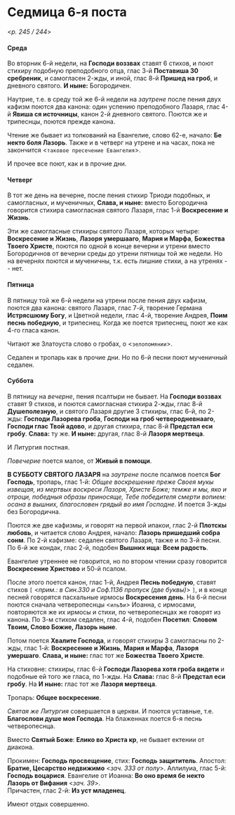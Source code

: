 
# Седмица 6-я поста

<*p. 245 / 244*>

#### Среда

Во вторник 6-й недели, на **Господи воззвах** ставят 6 стихов, и поют стихиру подобную преподобного отца, 
глас 3-й **Поставиша 30 сребреник**, и самогласен 2-жды, и иной, глас 8-й **Пришед на гроб**, и 
дневного святого. **И ныне:** Богородичен. 

Наутрие, т.е. в среду той же 6-й недели на *заутрене* после пения двух кафизм поются два канона: 
один успению преподобного Лазаря, глас 4-й **Явиша ся источницы**, канон 2-й дневного святого. 
Поются же и трипеснцы, поются прежде канона. 

Чтение же бывает из толкований на Евангелие, слово 62-е, начало: **Бе некто боля Лазорь**. Также и 
в четверг на утрене и на часах, пока не закончится <`таковое пресечение Евангелия`>. 

И прочее все поют, как и в прочие дни.  

#### Четверг

В тот же день на вечерне, после пения стихир Триоди подобных, и самогласных, и мученичных, 
**Слава, и ныне:** вместо Богородична говорится стихира самогласная святого Лазаря, глас 1-й 
**Воскресение и Жизнь**. 

Эти же самогласные стихиры святого Лазаря, которых четыре: **Воскресение и Жизнь**,  **Лазоря умершааго**, 
**Мария и Марфа**, **Божества Твоего Христе**, поются по одной в конце вечерни и утрени вместо 
Богородичнов от вечерни среды до утрени пятницы той же недели. Но на вечернях поются и мученичны, 
т.к. есть лишние стихи, а на утренях -- нет.  

#### Пятница

В пятницу той же 6-й недели на утрени после пения двух кафизм, поются два канона: святого Лазаря, 
глас 7-й, творение Германа **Истрясшюму Богу**, и Цветной недели, глас 4-й, творение Андрея, 
**Поим песнь победную**, и трипеснец. Когда же поется трипеснец, поют же как 4-го гласа канон. 

Читают же Златоуста слово о гробах, о <`зелопомянии`>. 

Седален и тропарь как в прочие дни. Но по 6-й песни поют мученичный седален. 

#### Суббота

В пятницу на *вечерне*, пения псалтыри не бывает. На **Господи воззвах** ставят 9 стихов, и поются 
самогласная стихира 2-жды, глас 8-й **Душеполезную**, и святого Лазаря другие 3 стихиры, глас 6-й, по 2-жды: 
**Господи Лазорева гроба**, **Господи на гроб четверодневнааго**, **Господи глас Твой адово**, и другая 
стихира, глас 8-й **Предстал еси гробу**. **Слава:** ту же. **И ныне:** другая, глас 8-й **Лазоря мертвеца**. 

И Литургия постная. 

*Повечерие* поется малое, от **Живый в помощи**.

**В СУББОТУ СВЯТОГО ЛАЗАРЯ** на *заутрене* после псалмов поется **Бог Господь**, тропарь, глас 1-й: 
*Общее воскрешение преже Своея мукы извещая, из мертвых воскреси Лазоря, Христе Боже; темже и мы, 
яко и отроци, победныя образы приносяще, Тебе победителя смерти вопием: осана в вышних, благословен 
грядый во имя Господне*. И поется 3-жды без Богородична. 

Поются же две кафизмы, и говорят на первой ипакои, глас 2-й **Плотскы любовь**, и читается слово 
Андрея, начало: **Лазорь пришедший собра сонм**. 
По 2-й кафизме: седален святого Лазаря, также и по 3-й песни. 
По 6-й же кондак, глас 2-й, подобен **Вышних ища**: **Всем радость**. 

Евангелие утреннее не говорится, но по втором чтении сразу говорится **Воскресение Христово** 
и 50-й псалом. 

После этого поется канон, глас 1-й, Андрея **Песнь победную**, ставят стихов 
`[` <*прим.: в Син.330 и Соф.1136 пропуск (две буквы)*> `]`, и в конце песней говорятся пасхальные 
ирмосы **Воскресения день**. 
На 6-й песни поются сначала четверопеснцы <`ильѢи`> Иоанна, с ирмосами, повторяются же их ирмосы и стихи, 
по четверопеснцах же говорят из канона. По 3-м стихом седален, глас 4-й, подобен **Посетил**: 
**Словом Твоим, Слово Божие, Лазорь ныне**. 

Потом поется **Хвалите Господа**, и говорят стихиры 3 самогласны по 2-жды, глас 1-й: **Воскресение и Жизнь**, 
**Мария и Марфа**, **Лазоря умершаго**. **Слава, и ныне:** глас тот же **Божества Твоего Христе**. 

На стиховне: стихиры, глас 6-й **Господи Лазорева хотя гроба видети** и подобные ей того же гласа, по 1-жды. 
На **Слава:** глас 8-й **Предстал еси гробу**. На **И ныне:** глас тот же **Лазоря мертвеца**. 

Тропарь: **Общее воскресение**.

*Святая же Литургия* совершается в церкви. И поются уставные, т.е. **Благослови душе моя Господа**. 
На блаженнах поется 6-я песнь четверопеснца. 

Вместо **Святый Боже**: **Елико во Христа кр**, не бывает ектении от диакона. 

Прокимен: **Господь просвещение**, стих: **Господь защититель**. 
Апостол: **Братие, Цесарство недвижимо** <*зач. 333 от полу*>. 
Аллилуиа, глас 5-й: **Господь воцарися**. 
Евангелие от Иоанна: **Во оно время бе некто Лазорь от Вифания** <*зач. 39*>.  
Причастен, глас 2-й: **Из уст младенец**. 

Имеют отдых совершенно.
